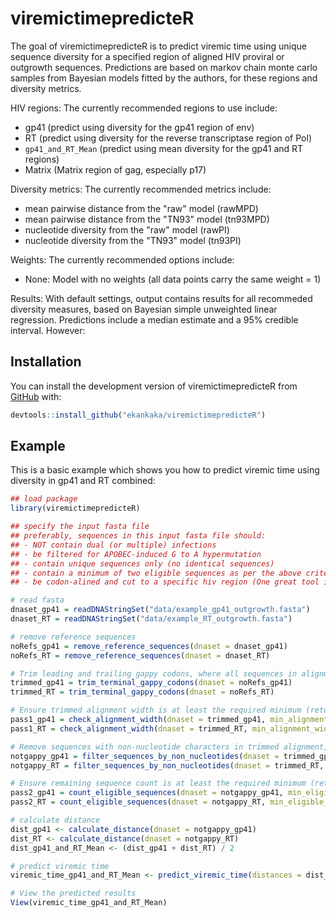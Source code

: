 
# viremictimepredicteR

<!-- badges: start -->
<!-- badges: end -->

The goal of viremictimepredicteR is to predict viremic time using unique sequence diversity for a specified region of aligned HIV proviral or outgrowth sequences. Predictions are based on markov chain monte carlo samples from Bayesian models fitted by the authors, for these regions and diversity metrics.

HIV regions: The currently recommended regions to use include:
- gp41 (predict using diversity for the gp41 region of env)
- RT (predict using diversity for the reverse transcriptase region of Pol)
- `gp41_and_RT_Mean` (predict using mean diversity for the gp41 and RT regions)
- Matrix (Matrix region of gag, especially p17)

Diversity metrics: The currently recommended metrics include:
- mean pairwise distance from the "raw" model (rawMPD)
- mean pairwise distance from the "TN93" model (tn93MPD)
- nucleotide diversity from the "raw" model (rawPI)
- nucleotide diversity from the "TN93" model (tn93PI)

Weights: The currently recommended options include:
- None: Model with no weights (all data points carry the same weight = 1)

Results:
With default settings, output contains results for all recommeded diversity measures, based on Bayesian simple unweighted linear regression. Predictions include a median estimate and a 95% credible interval. However:

## Installation

You can install the development version of viremictimepredicteR from [GitHub](https://github.com/) with: 

``` r
devtools::install_github("ekankaka/viremictimepredicteR")
```

## Example

This is a basic example which shows you how to predict viremic time using diversity in gp41 and RT combined:

``` r
## load package
library(viremictimepredicteR)

## specify the input fasta file
## preferably, sequences in this input fasta file should:
## - NOT contain dual (or multiple) infections
## - be filtered for APOBEC-induced G to A hypermutation
## - contain unique sequences only (no identical sequences)
## - contain a minimum of two eligible sequences as per the above criteria.
## - be codon-alined and cut to a specific hiv region (One great tool is Gene cutter from los alamos) 

# read fasta
dnaset_gp41 = readDNAStringSet("data/example_gp41_outgrowth.fasta")
dnaset_RT = readDNAStringSet("data/example_RT_outgrowth.fasta")

# remove reference sequences
noRefs_gp41 = remove_reference_sequences(dnaset = dnaset_gp41)
noRefs_RT = remove_reference_sequences(dnaset = dnaset_RT)

# Trim leading and trailing gappy codons, where all sequences in alignment have gappy codons
trimmed_gp41 = trim_terminal_gappy_codons(dnaset = noRefs_gp41)
trimmed_RT = trim_terminal_gappy_codons(dnaset = noRefs_RT)

# Ensure trimmed alignment width is at least the required minimum (returns TRUE or FALSE)
pass1_gp41 = check_alignment_width(dnaset = trimmed_gp41, min_alignment_width = 9)
pass1_RT = check_alignment_width(dnaset = trimmed_RT, min_alignment_width = 9)

# Remove sequences with non-nucleotide characters in trimmed alignment, beyond a specified threshold
notgappy_gp41 = filter_sequences_by_non_nucleotides(dnaset = trimmed_gp41, non_nucleotide_threshold = 0.25)
notgappy_RT = filter_sequences_by_non_nucleotides(dnaset = trimmed_RT, non_nucleotide_threshold = 0.25)

# Ensure remaining sequence count is at least the required minimum (returns TRUE or FALSE)
pass2_gp41 = count_eligible_sequences(dnaset = notgappy_gp41, min_eligible_count = 2)
pass2_RT = count_eligible_sequences(dnaset = notgappy_RT, min_eligible_count = 2)

# calculate distance
dist_gp41 <- calculate_distance(dnaset = notgappy_gp41)
dist_RT <- calculate_distance(dnaset = notgappy_RT)
dist_gp41_and_RT_Mean <- (dist_gp41 + dist_RT) / 2

# predict viremic time
viremic_time_gp41_and_RT_Mean <- predict_viremic_time(distances = dist_gp41_and_RT_Mean, sequence_type = "outgrowth", hiv_region = "gp41_and_RT_Mean")

# View the predicted results
View(viremic_time_gp41_and_RT_Mean)

```

